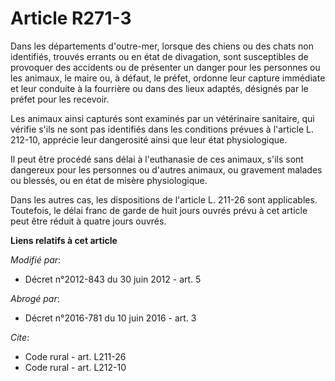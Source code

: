# Article R271-3

Dans les départements d'outre-mer, lorsque des chiens ou des chats non identifiés, trouvés errants ou en état de divagation,
sont susceptibles de provoquer des accidents ou de présenter un danger pour les personnes ou les animaux, le maire ou, à
défaut, le préfet, ordonne leur capture immédiate et leur conduite à la fourrière ou dans des lieux adaptés, désignés par le
préfet pour les recevoir. 

Les animaux ainsi capturés sont examinés par un vétérinaire sanitaire, qui vérifie s'ils ne sont pas identifiés dans les
conditions prévues à l'article L. 212-10, apprécie leur dangerosité ainsi que leur état physiologique. 

Il peut être procédé sans délai à l'euthanasie de ces animaux, s'ils sont dangereux pour les personnes ou d'autres animaux,
ou gravement malades ou blessés, ou en état de misère physiologique. 

Dans les autres cas, les dispositions de l'article L. 211-26 sont applicables. Toutefois, le délai franc de garde de huit
jours ouvrés prévu à cet article peut être réduit à quatre jours ouvrés.

**Liens relatifs à cet article**

_Modifié par_:

  - Décret n°2012-843 du 30 juin 2012 - art. 5

_Abrogé par_:

  - Décret n°2016-781 du 10 juin 2016 - art. 3

_Cite_:

  - Code rural - art. L211-26
  - Code rural - art. L212-10
